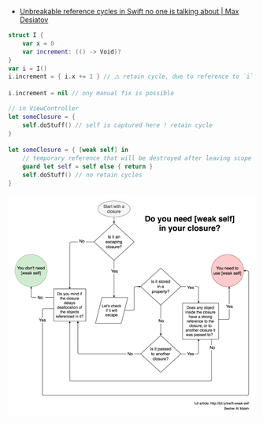 - [Unbreakable reference cycles in Swift no one is talking about | Max Desiatov](https://desiatov.com/swift-reference-cycles/)
```swift
struct I {
    var x = 0
    var increment: (() -> Void)?
}
var i = I()
i.increment = { i.x += 1 } // ⚠️ retain cycle, due to reference to `i` and in case of struct it's not possible to create not strong reference here

i.increment = nil // ony manual fix is possible
```
```swift
// in ViewController
let someClosure = { 
	self.doStuff() // self is captured here ! retain cycle 
}

let someClosure = { [weak self] in
	// temporary reference that will be destroyed after leaving scope
	guard let self = self else { return } 
	self.doStuff() // no retain cycles
}
```

![](when_weak_self.png)